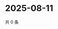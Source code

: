 # 2025-08-11

共 0 条

<!-- BEGIN ZHIHUQUESTIONS -->
<!-- 最后更新时间 Mon Aug 11 2025 21:32:18 GMT+0800 (China Standard Time) -->

<!-- END ZHIHUQUESTIONS -->
